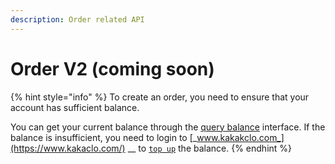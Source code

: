 ```yaml
---
description: Order related API
---
```


# Order V2 (coming soon)

{% hint style="info" %}
To create an order, you need to ensure that your account has sufficient balance.

You can get your current balance through the [query balance](../payment/query-balance.md) interface. If the balance is insufficient, you need to login to [_www.kakakclo.com_](https://www.kakaclo.com/) __ to [`top up`](https://www.kakaclo.com/personal-center/payment-manage) the balance.
{% endhint %}
